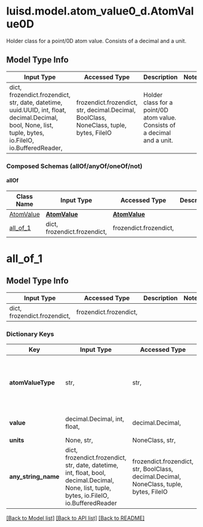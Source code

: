 # luisd.model.atom_value0_d.AtomValue0D

Holder class for a point/0D atom value. Consists of a decimal and a unit.

## Model Type Info
Input Type | Accessed Type | Description | Notes
------------ | ------------- | ------------- | -------------
dict, frozendict.frozendict, str, date, datetime, uuid.UUID, int, float, decimal.Decimal, bool, None, list, tuple, bytes, io.FileIO, io.BufferedReader,  | frozendict.frozendict, str, decimal.Decimal, BoolClass, NoneClass, tuple, bytes, FileIO | Holder class for a point/0D atom value. Consists of a decimal and a unit. | 

### Composed Schemas (allOf/anyOf/oneOf/not)
#### allOf
Class Name | Input Type | Accessed Type | Description | Notes
------------- | ------------- | ------------- | ------------- | -------------
[AtomValue](AtomValue.md) | [**AtomValue**](AtomValue.md) | [**AtomValue**](AtomValue.md) |  | 
[all_of_1](#all_of_1) | dict, frozendict.frozendict,  | frozendict.frozendict,  |  | 

# all_of_1

## Model Type Info
Input Type | Accessed Type | Description | Notes
------------ | ------------- | ------------- | -------------
dict, frozendict.frozendict,  | frozendict.frozendict,  |  | 

### Dictionary Keys
Key | Input Type | Accessed Type | Description | Notes
------------ | ------------- | ------------- | ------------- | -------------
**atomValueType** | str,  | str,  | The available values are: AtomValueInt, AtomValueDecimal, AtomValueString, AtomValue0D, AtomValue | must be one of ["AtomValueInt", "AtomValueDecimal", "AtomValueString", "AtomValue0D", "AtomValue", ] 
**value** | decimal.Decimal, int, float,  | decimal.Decimal,  | The value | [optional] value must be a 64 bit float
**units** | None, str,  | NoneClass, str,  | The unit | [optional] 
**any_string_name** | dict, frozendict.frozendict, str, date, datetime, int, float, bool, decimal.Decimal, None, list, tuple, bytes, io.FileIO, io.BufferedReader | frozendict.frozendict, str, BoolClass, decimal.Decimal, NoneClass, tuple, bytes, FileIO | any string name can be used but the value must be the correct type | [optional]

[[Back to Model list]](../../README.md#documentation-for-models) [[Back to API list]](../../README.md#documentation-for-api-endpoints) [[Back to README]](../../README.md)

